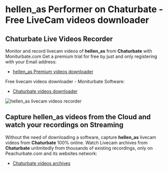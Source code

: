 # hellen_as Performer on Chaturbate - Free LiveCam videos downloader

## Chaturbate Live Videos Recorder

Monitor and record livecam videos of **hellen_as** from **Chaturbate** with Moniturbate.com
Get a premium trial for free by just and only registering with your Email address:
* [hellen_as Premium videos downloader](https://moniturbate.com/request-demo-licence-key.html)

Free livecam videos downloader - Moniturbate Software:
* [Chaturbate videos downloader](https://moniturbate.com/moniturbate-download-software.html)

![hellen_as livecam videos recorder](https://peachurnet.com/templates/moniturbate-software.png)


## Capture hellen_as videos from the Cloud and watch your recordings on Streaming

Without the need of downloading a software, capture **hellen_as** livecam videos from **Chaturbate** 100% online.
Watch Livecam archives from **Chaturbate** unlimitedly from thousands of existing recordings, only on Peachurbate.com and its websites network:
* [Chaturbate videos archives](https://peachurnet.com/)